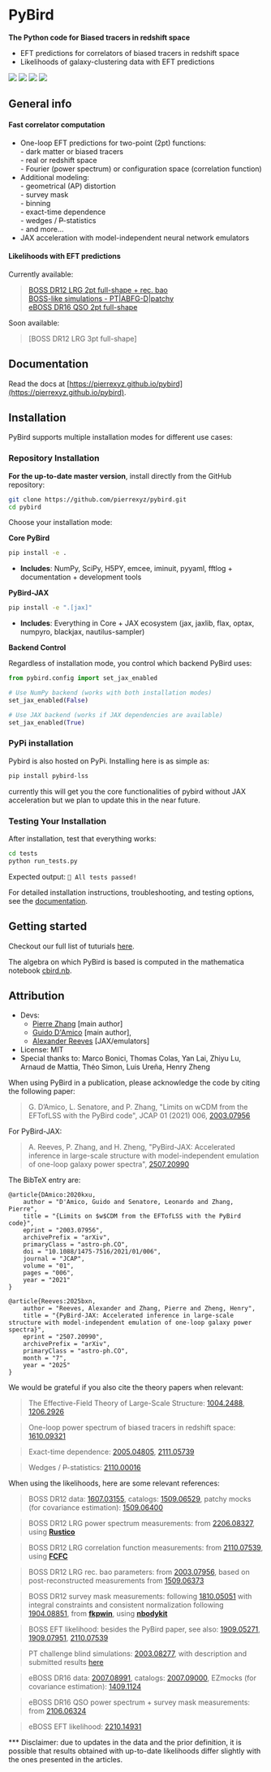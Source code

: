 # PyBird
**The Python code for Biased tracers in redshift space**  

- EFT predictions for correlators of biased tracers in redshift space  
- Likelihoods of galaxy-clustering data with EFT predictions  

[![](https://img.shields.io/badge/arXiv-2003.07956%20-red.svg)](https://arxiv.org/abs/2003.07956)
[![](https://img.shields.io/badge/arXiv-2507.20990%20-red.svg)](https://arxiv.org/abs/2507.20990)
[![](http://img.shields.io/badge/license-MIT-blue.svg?style=flat)](https://github.com/pierrexyz/pybird/blob/master/LICENSE)
[![](https://img.shields.io/badge/docs-GitHub%20Pages-blue.svg)](https://pierrexyz.github.io/pybird/)

## General info
#### Fast correlator computation
- One-loop EFT predictions for two-point (2pt) functions:  
      - dark matter or biased tracers  
      - real or redshift space  
      - Fourier (power spectrum) or configuration space (correlation function)  
- Additional modeling:  
      - geometrical (AP) distortion  
      - survey mask  
      - binning  
      - exact-time dependence  
      - wedges / ~~P~~-statistics  
      - and more...  
- JAX acceleration with model-independent neural network emulators

#### Likelihoods with EFT predictions
Currently available: 
> [BOSS DR12 LRG 2pt full-shape + rec. bao](montepython/likelihoods/eftboss)  
> [BOSS-like simulations - PT|ABFG-D|patchy](montepython/likelihoods/mockboss)  
> [eBOSS DR16 QSO 2pt full-shape](montepython/likelihoods/efteboss)

Soon available: 
> [BOSS DR12 LRG 3pt full-shape]

## Documentation
Read the docs at [https://pierrexyz.github.io/pybird](https://pierrexyz.github.io/pybird).

## Installation

PyBird supports multiple installation modes for different use cases:

### Repository Installation

**For the up-to-date master version**, install directly from the GitHub repository:

```bash
git clone https://github.com/pierrexyz/pybird.git
cd pybird
```

Choose your installation mode:

**Core PyBird**
```bash
pip install -e .
```
- **Includes**: NumPy, SciPy, H5PY, emcee, iminuit, pyyaml, fftlog + documentation + development tools

**PyBird-JAX**
```bash
pip install -e ".[jax]"
```
- **Includes**: Everything in Core + JAX ecosystem (jax, jaxlib, flax, optax, numpyro, blackjax, nautilus-sampler)

**Backend Control**

Regardless of installation mode, you control which backend PyBird uses:

```python
from pybird.config import set_jax_enabled

# Use NumPy backend (works with both installation modes)
set_jax_enabled(False)

# Use JAX backend (works if JAX dependencies are available)
set_jax_enabled(True)
```

### PyPi installation 
Pybird is also hosted on PyPi. Installing here is as simple as:
```bash
pip install pybird-lss
```
currently this will get you the core functionalities of pybird without JAX acceleration but we plan to update this in the near future.

### Testing Your Installation

After installation, test that everything works:

```bash
cd tests
python run_tests.py
```

Expected output: `🎉 All tests passed!`

For detailed installation instructions, troubleshooting, and testing options, see the [documentation](https://pybird.readthedocs.io).


## Getting started
Checkout our full list of tuturials [here](https://github.com/pierrexyz/pybird/tree/master/demo). 

The algebra on which PyBird is based is computed in the mathematica notebook [cbird.nb](demo/cbird). 


## Attribution
* Devs:
    * [Pierre Zhang](mailto:pierrexyz@protonmail.com) [main author]
    * [Guido D'Amico](mailto:damico.guido@gmail.com) [main author], 
    * [Alexander Reeves](alexcharlesreeves@gmail.com) [JAX/emulators]
* License: MIT
* Special thanks to: Marco Bonici, Thomas Colas, Yan Lai, Zhiyu Lu, Arnaud de Mattia, Théo Simon, Luis Ureña, Henry Zheng

When using PyBird in a publication, please acknowledge the code by citing the following paper:  
> G. D’Amico, L. Senatore, and P. Zhang, "Limits on wCDM from the EFTofLSS with the PyBird code", JCAP 01 (2021) 006, [2003.07956](https://arxiv.org/abs/2003.07956)

For PyBird-JAX: 
> A. Reeves, P. Zhang, and H. Zheng, "PyBird-JAX: Accelerated inference in large-scale structure with model-independent emulation of one-loop galaxy power spectra", [2507.20990](https://arxiv.org/abs/2507.20990)

The BibTeX entry are:
```
@article{DAmico:2020kxu,
    author = "D'Amico, Guido and Senatore, Leonardo and Zhang, Pierre",
    title = "{Limits on $w$CDM from the EFTofLSS with the PyBird code}",
    eprint = "2003.07956",
    archivePrefix = "arXiv",
    primaryClass = "astro-ph.CO",
    doi = "10.1088/1475-7516/2021/01/006",
    journal = "JCAP",
    volume = "01",
    pages = "006",
    year = "2021"
}

@article{Reeves:2025bxn,
    author = "Reeves, Alexander and Zhang, Pierre and Zheng, Henry",
    title = "{PyBird-JAX: Accelerated inference in large-scale structure with model-independent emulation of one-loop galaxy power spectra}",
    eprint = "2507.20990",
    archivePrefix = "arXiv",
    primaryClass = "astro-ph.CO",
    month = "7",
    year = "2025"
}
```



We would be grateful if you also cite the theory papers when relevant:  
> The Effective-Field Theory of Large-Scale Structure: [1004.2488](https://arxiv.org/abs/1004.2488), [1206.2926](https://arxiv.org/abs/1206.2926)  

> One-loop power spectrum of biased tracers in redshift space: [1610.09321](https://arxiv.org/abs/1610.09321)  

> Exact-time dependence: [2005.04805](https://arxiv.org/abs/2005.04805), [2111.05739](https://arxiv.org/abs/2111.05739)

> Wedges / ~~P~~-statistics: [2110.00016](https://arxiv.org/abs/2110.00016)

When using the likelihoods, here are some relevant references:  
> BOSS DR12 data: [1607.03155](https://arxiv.org/abs/1607.03155), catalogs: [1509.06529](https://arxiv.org/abs/1509.06529), patchy mocks (for covariance estimation): [1509.06400](https://arxiv.org/abs/1509.06400)

> BOSS DR12 LRG power spectrum measurements: from [2206.08327](https://arxiv.org/abs/2206.08327), using **[Rustico](https://github.com/hectorgil/Rustico)**

> BOSS DR12 LRG correlation function measurements: from [2110.07539](https://arxiv.org/abs/2110.07539), using **[FCFC](https://github.com/cheng-zhao/FCFC)**

> BOSS DR12 LRG rec. bao parameters: from [2003.07956](https://arxiv.org/abs/2003.07956), based on post-reconstructed measurements from [1509.06373](https://arxiv.org/abs/1509.06373)

> BOSS DR12 survey mask measurements: following [1810.05051](https://arxiv.org/abs/1810.05051) with integral constraints and consistent normalization following [1904.08851](https://arxiv.org/abs/1904.08851), from **[fkpwin](https://github.com/pierrexyz/fkpwin)**, using **[nbodykit](https://nbodykit.readthedocs.io/)**

> BOSS EFT likelihood: besides the PyBird paper, see also: [1909.05271](https://arxiv.org/abs/1909.05271), [1909.07951](https://arxiv.org/abs/1909.07951), [2110.07539](https://arxiv.org/abs/2110.07539)

> PT challenge blind simulations: [2003.08277](https://arxiv.org/abs/2003.08277), with description and submitted results [here](https://www2.yukawa.kyoto-u.ac.jp/~takahiro.nishimichi/data/PTchallenge/)

> eBOSS DR16 data: [2007.08991](https://arxiv.org/abs/2007.08991), catalogs: [2007.09000](https://arxiv.org/abs/2007.09000), EZmocks (for covariance estimation): [1409.1124](https://arxiv.org/abs/1409.1124)

> eBOSS DR16 QSO power spectrum + survey mask measurements: from [2106.06324](https://arxiv.org/abs/2106.06324)

> eBOSS EFT likelihood: [2210.14931](https://arxiv.org/abs/2210.14931)
 
*** Disclaimer: due to updates in the data and the prior definition, it is possible that results obtained with up-to-date likelihoods differ slightly with the ones presented in the articles. 


